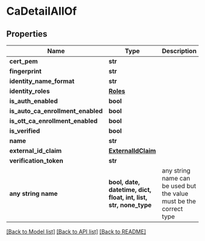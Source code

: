 # CaDetailAllOf


## Properties
Name | Type | Description | Notes
------------ | ------------- | ------------- | -------------
**cert_pem** | **str** |  | 
**fingerprint** | **str** |  | 
**identity_name_format** | **str** |  | 
**identity_roles** | [**Roles**](Roles.md) |  | 
**is_auth_enabled** | **bool** |  | 
**is_auto_ca_enrollment_enabled** | **bool** |  | 
**is_ott_ca_enrollment_enabled** | **bool** |  | 
**is_verified** | **bool** |  | 
**name** | **str** |  | 
**external_id_claim** | [**ExternalIdClaim**](ExternalIdClaim.md) |  | [optional] 
**verification_token** | **str** |  | [optional] 
**any string name** | **bool, date, datetime, dict, float, int, list, str, none_type** | any string name can be used but the value must be the correct type | [optional]

[[Back to Model list]](../README.md#documentation-for-models) [[Back to API list]](../README.md#documentation-for-api-endpoints) [[Back to README]](../README.md)


